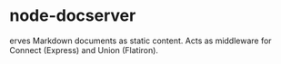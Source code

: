 node-docserver
==============

erves Markdown documents as static content. Acts as middleware for Connect (Express) and Union (Flatiron).